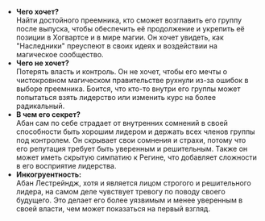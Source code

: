 - **Чего хочет?**  
    Найти достойного преемника, кто сможет возглавить его группу после выпуска, чтобы обеспечить её продолжение и укрепить её позиции в Хогвартсе и в мире магии. Он хочет увидеть, как "Наследники" преуспеют в своих идеях и воздействии на магическое сообщество.
- **Чего не хочет?**  
    Потерять власть и контроль. Он не хочет, чтобы его мечты о чистокровном магическом правительстве рухнули из-за ошибок в выборе преемника. Боится, что кто-то внутри его группы может попытаться взять лидерство или изменить курс на более радикальный.
- **В чем его секрет?**  
    Абан сам по себе страдает от внутренних сомнений в своей способности быть хорошим лидером и держать всех членов группы под контролем. Он скрывает свои сомнения и страхи, потому что его репутация требует быть уверенным и решительным. Также он может иметь скрытую симпатию к Регине, что добавляет сложности в его восприятие лидерства.
- **Инкогруентность:**  
    Абан Лестрейндж, хотя и является лицом строгого и решительного лидера, на самом деле чувствует тревогу по поводу своего будущего. Это делает его более уязвимым и менее уверенным в своей власти, чем может показаться на первый взгляд.